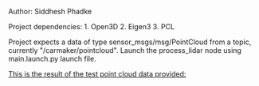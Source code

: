 Author: Siddhesh Phadke

Project dependencies:
    1. Open3D
    2. Eigen3
    3. PCL

Project expects a data of type sensor_msgs/msg/PointCloud from a topic, currently "/carmaker/pointcloud".
Launch the process_lidar node using main.launch.py launch file.

[This is the result of the test point cloud data provided: ](result_media/)